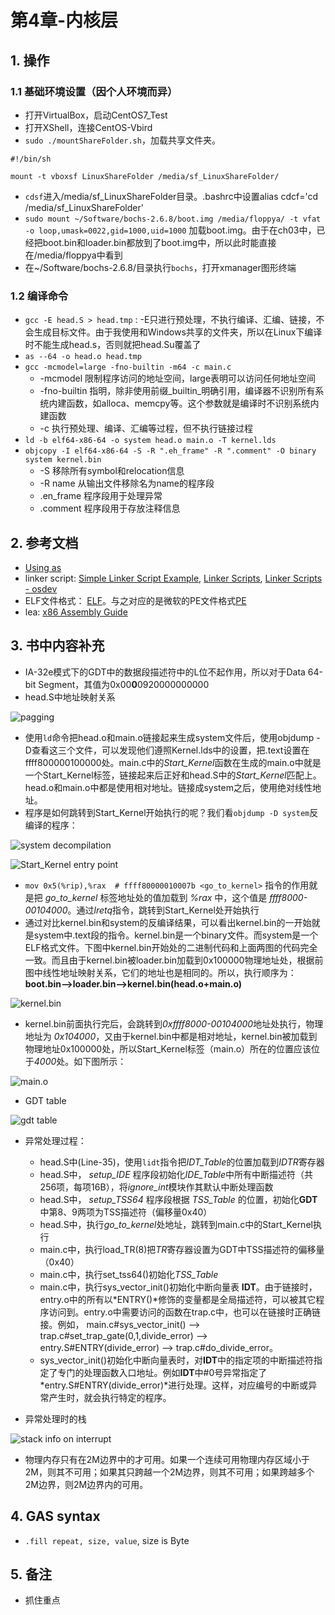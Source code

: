 # 第4章-内核层

## 1. 操作

### 1.1 基础环境设置（因个人环境而异）

- 打开VirtualBox，启动CentOS7_Test
- 打开XShell，连接CentOS-Vbird
- `sudo ./mountShareFolder.sh`，加载共享文件夹。

```shell
#!/bin/sh

mount -t vboxsf LinuxShareFolder /media/sf_LinuxShareFolder/
```

- `cdsf`进入/media/sf_LinuxShareFolder目录。.bashrc中设置alias cdcf='cd /media/sf_LinuxShareFolder'
- `sudo mount ~/Software/bochs-2.6.8/boot.img /media/floppya/ -t vfat -o loop,umask=0022,gid=1000,uid=1000` 加载boot.img。由于在ch03中，已经把boot.bin和loader.bin都放到了boot.img中，所以此时能直接在/media/floppya中看到
- 在~/Software/bochs-2.6.8/目录执行`bochs`，打开xmanager图形终端

### 1.2 编译命令

- `gcc -E head.S > head.tmp` : -E只进行预处理，不执行编译、汇编、链接，不会生成目标文件。由于我使用和Windows共享的文件夹，所以在Linux下编译时不能生成head.s，否则就把head.Su覆盖了
- `as --64 -o head.o head.tmp`
- `gcc -mcmodel=large -fno-builtin -m64 -c main.c`
  - -mcmodel 限制程序访问的地址空间，large表明可以访问任何地址空间
  - -fno-builtin 指明，除非使用前缀_builtin_明确引用，编译器不识别所有系统内建函数，如alloca、memcpy等。这个参数就是编译时不识别系统内建函数
  - -c 执行预处理、编译、汇编等过程，但不执行链接过程
- `ld -b elf64-x86-64 -o system head.o main.o -T kernel.lds`
- `objcopy -I elf64-x86-64 -S -R ".eh_frame" -R ".comment" -O binary system kernel.bin`
  - -S 移除所有symbol和relocation信息
  - -R name 从输出文件移除名为name的程序段
  - .en_frame 程序段用于处理异常
  - .comment 程序段用于存放注释信息

## 2. 参考文档

- [Using as](http://sourceware.org/binutils/docs/as/)
- linker script: [Simple Linker Script Example](https://sourceware.org/binutils/docs/ld/Simple-Example.html#Simple-Example), [Linker Scripts](http://www.scoberlin.de/content/media/http/informatik/gcc_docs/ld_3.html), [Linker Scripts - osdev](https://wiki.osdev.org/Linker_Scripts)
- ELF文件格式： [ELF](https://wiki.osdev.org/ELF)。与之对应的是微软的PE文件格式[PE](https://wiki.osdev.org/PE)
- lea: [x86 Assembly Guide](http://flint.cs.yale.edu/cs421/papers/x86-asm/asm.html)

## 3. 书中内容补充

- IA-32e模式下的GDT中的数据段描述符中的L位不起作用，所以对于Data 64-bit Segment，其值为0x00**0**0920000000000
- head.S中地址映射关系

![pagging](img/2019-03-14-23-27-48.png)

- 使用`ld`命令把head.o和main.o链接起来生成system文件后，使用objdump -D查看这三个文件，可以发现他们遵照Kernel.lds中的设置，把.text设置在ffff800000100000处。main.c中的*Start_Kernel*函数在生成的main.o中就是一个Start_Kernel标签，链接起来后正好和head.S中的*Start_Kernel*匹配上。head.o和main.o中都是使用相对地址。链接成system之后，使用绝对线性地址。
- 程序是如何跳转到Start_Kernel开始执行的呢？我们看`objdump -D system`反编译的程序：

![system decompilation](img/2019-03-16-21-53-46.png)

![Start_Kernel entry point](img/2019-03-16-22-01-36.png)

- `mov 0x5(%rip),%rax  # ffff80000010007b <go_to_kernel>` 指令的作用就是把 *go_to_kernel* 标签地址处的值加载到 *%rax* 中，这个值是 *ffff8000-00104000*。通过*lretq*指令，跳转到Start_Kernel处开始执行
- 通过对比kernel.bin和system的反编译结果，可以看出kernel.bin的一开始就是system中.text段的指令。kernel.bin是一个binary文件。而system是一个ELF格式文件。下图中kernel.bin开始处的二进制代码和上面两图的代码完全一致。而且由于kernel.bin被loader.bin加载到0x100000物理地址处，根据前图中线性地址映射关系，它们的地址也是相同的。所以，执行顺序为：**boot.bin-->loader.bin-->kernel.bin(head.o+main.o)**

![kernel.bin](img/2019-03-16-22-12-46.png)

- kernel.bin前面执行完后，会跳转到*0xffff8000-00104000*地址处执行，物理地址为 *0x104000*，又由于kernel.bin中都是相对地址，kernel.bin被加载到物理地址0x100000处，所以Start_Kernel标签（main.o）所在的位置应该位于*4000*处。如下图所示：

![main.o](img/2019-03-16-22-25-30.png)

- GDT table

![gdt table](img/2019-03-20-00-19-26.png)

- 异常处理过程：
  - head.S中(Line-35)，使用`lidt`指令把*IDT_Table*的位置加载到*IDTR*寄存器
  - head.S中， *setup_IDE* 程序段初始化*IDE_Table*中所有中断描述符（共256项，每项16B），将*ignore_int*模块作其默认中断处理函数
  - head.S中， *setup_TSS64* 程序段根据 *TSS_Table* 的位置，初始化**GDT**中第8、9两项为TSS描述符（偏移量0x40）
  - head.S中，执行*go_to_kernel*处地址，跳转到main.c中的Start_Kernel执行
  - main.c中，执行load_TR(8)把*TR*寄存器设置为GDT中TSS描述符的偏移量（0x40）
  - main.c中，执行set_tss64()初始化*TSS_Table*
  - main.c中，执行sys_vector_init()初始化中断向量表 **IDT**。由于链接时，entry.o中的所有以*ENTRY()*修饰的变量都是全局描述符，可以被其它程序访问到。entry.o中需要访问的函数在trap.c中，也可以在链接时正确链接。例如， main.c#sys_vector_init() --> trap.c#set_trap_gate(0,1,divide_error) --> entry.S#ENTRY(divide_error) --> trap.c#do_divide_error。
  - sys_vector_init()初始化中断向量表时，对**IDT**中的指定项的中断描述符指定了专门的处理函数入口地址。例如**IDT**中#0号异常指定了*entry.S#ENTRY(divide_error)*进行处理。这样，对应编号的中断或异常产生时，就会执行特定的程序。

- 异常处理时的栈

![stack info on interrupt](img/2019-03-21-22-07-44.png)

- 物理内存只有在2M边界中的才可用。如果一个连续可用物理内存区域小于2M，则其不可用；如果其只跨越一个2M边界，则其不可用；如果跨越多个2M边界，则2M边界内的可用。

## 4. GAS syntax

- `.fill repeat, size, value`, size is Byte

## 5. 备注

- 抓住重点